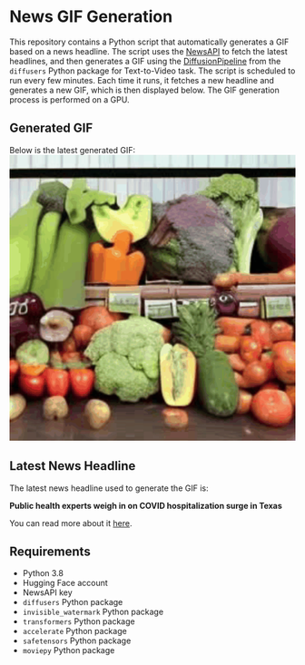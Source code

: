 # News GIF Generation
This repository contains a Python script that automatically generates a GIF based on a news headline. The script uses the [NewsAPI](https://newsapi.org/) to fetch the latest headlines, and then generates a GIF using the [DiffusionPipeline](https://github.com/huggingface/diffusers) from the `diffusers` Python package for Text-to-Video task.
The script is scheduled to run every few minutes. Each time it runs, it fetches a new headline and generates a new GIF, which is then displayed below. The GIF generation process is performed on a GPU.

## Generated GIF
Below is the latest generated GIF:
![Generated GIF](output.gif?raw=true&v=1693895692)

## Latest News Headline
The latest news headline used to generate the GIF is:

**Public health experts weigh in on COVID hospitalization surge in Texas**

You can read more about it [here](https://www.wfaa.com/article/news/health/coronavirus/public-health-experts-covid-hospitalization-surge-texas/287-80cd6153-34f0-4c28-9162-7c6554b5fc80).

## Requirements
- Python 3.8
- Hugging Face account
- NewsAPI key
- `diffusers` Python package
- `invisible_watermark` Python package
- `transformers` Python package
- `accelerate` Python package
- `safetensors` Python package
- `moviepy` Python package
